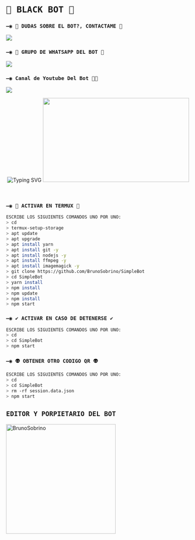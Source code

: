 # `🖤 BLACK BOT 🖤`

### `—◉ 👑 DUDAS SOBRE EL BOT?, CONTACTAME 👑`
<a href="http://wa.me/595983186566" target="blank"><img src="https://img.shields.io/badge/Creador-25D366?style=for-the-badge&logo=whatsapp&logoColor=white" /></a>

### `—◉ 🤖 GRUPO DE WHATSAPP DEL BOT 🤖`
<a href="https://chat.whatsapp.com/K24yEXY9okI03gcFkW0u1D" target="blank"><img src="https://img.shields.io/badge/Grupo😘-25D366?style=for-the-badge&logo=whatsapp&logoColor=white" /></a>

### `—◉ Canal de Youtube Del Bot 🤪🤙`
<a href="https://youtu.be/o-YBDTqX_ZU" target="red"><img src="https://img.shields.io/badge/YOUTUBE-25D366?style=for-the-badge&logo=youtube&logoColor=red" /></a>
<br>
<div align="center">

![Typing SVG](https://readme-typing-svg.demolab.com?font=Fira+Code&pause=1000&color=00CB22&width=435&lines=Dame+Una+Estrellita+porfa+:)
<img src="https://c.tenor.com/D2H0hPltOdYAAAAM/golden-boy-fake-keyboard-programing-coding-paper-book.gif" width="400" height="230"/>
</div>
<br>



### `—◉ 👾 ACTIVAR EN TERMUX 👾`
```bash
ESCRIBE LOS SIGUIENTES COMANDOS UNO POR UNO:
> cd
> termux-setup-storage
> apt update 
> apt upgrade 
> apt install yarn 
> apt install git -y
> apt install nodejs -y
> apt install ffmpeg -y
> apt install imagemagick -y
> git clone https://github.com/BrunoSobrino/SimpleBot
> cd SimpleBot
> yarn install
> npm install
> npm update
> npm install
> npm start
```

### `—◉ ✔️ ACTIVAR EN CASO DE DETENERSE ✔️`
```bash
ESCRIBE LOS SIGUIENTES COMANDOS UNO POR UNO:
> cd 
> cd SimpleBot
> npm start
```

### `—◉ 👽 OBTENER OTRO CODIGO QR 👽`
```bash
ESCRIBE LOS SIGUIENTES COMANDOS UNO POR UNO:
> cd 
> cd SimpleBot
> rm -rf session.data.json
> npm start
```

## `EDITOR Y PORPIETARIO DEL BOT` 
<a href="https://github.com/Micasatio"><img src="https://github.com/Micasatio.png" width="300" height="300" alt="BrunoSobrino"/></a>


